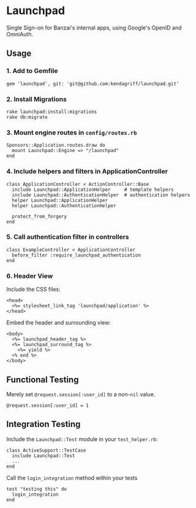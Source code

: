 # Launchpad

Single Sign-on for Banzai's internal apps, using Google's OpenID and OmniAuth.

## Usage

### 1. Add to Gemfile

```
gem 'launchpad', git: 'git@github.com:kendagriff/launchpad.git'
```

### 2. Install Migrations

```
rake launchpad:install:migrations
rake db:migrate
```

### 3. Mount engine routes in `config/routes.rb`

```
Sponsors::Application.routes.draw do
  mount Launchpad::Engine => "/launchpad"
end
```

### 4. Include helpers and filters in ApplicationController

```
class ApplicationController < ActionController::Base
  include Launchpad::ApplicationHelper     # template helpers
  include Launchpad::AuthenticationHelper  # authentication helpers
  helper Launchpad::ApplicationHelper
  helper Launchpad::AuthenticationHelper

  protect_from_forgery
end
```

### 5. Call authentication filter in controllers

```
class ExampleController < ApplicationController
  before_filter :require_launchpad_authentication
end
```

### 6. Header View

Include the CSS files:

```
<head>
  <%= stylesheet_link_tag 'launchpad/application' %>
</head>
```

Embed the header and surrounding view:

```
<body>
  <%= launchpad_header_tag %>
  <%= launchpad_surround_tag %>
    <%= yield %>
  <% end %>
</body>
```

## Functional Testing

Merely set `@request.session[:user_id]` to a non-`nil` value.

```
@request.session[:user_id] = 1
```

## Integration Testing

Include the `Launchpad::Test` module in your `test_helper.rb`:

```
class ActiveSupport::TestCase
  include Launchpad::Test
  ...
end
```

Call the `login_integration` method within your tests

```
test "testing this" do
  login_integration
end
```
